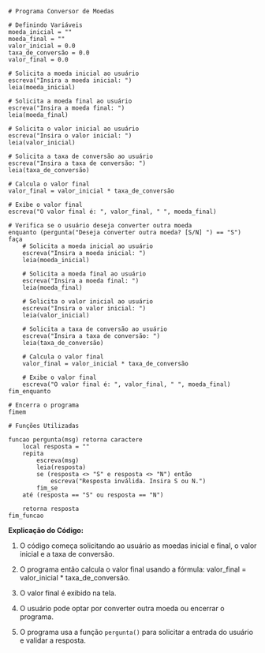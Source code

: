 ```portuguol
# Programa Conversor de Moedas

# Definindo Variáveis
moeda_inicial = ""
moeda_final = ""
valor_inicial = 0.0
taxa_de_conversão = 0.0
valor_final = 0.0

# Solicita a moeda inicial ao usuário
escreva("Insira a moeda inicial: ")
leia(moeda_inicial)

# Solicita a moeda final ao usuário
escreva("Insira a moeda final: ")
leia(moeda_final)

# Solicita o valor inicial ao usuário
escreva("Insira o valor inicial: ")
leia(valor_inicial)

# Solicita a taxa de conversão ao usuário
escreva("Insira a taxa de conversão: ")
leia(taxa_de_conversão)

# Calcula o valor final
valor_final = valor_inicial * taxa_de_conversão

# Exibe o valor final
escreva("O valor final é: ", valor_final, " ", moeda_final)

# Verifica se o usuário deseja converter outra moeda
enquanto (pergunta("Deseja converter outra moeda? [S/N] ") == "S") faça
    # Solicita a moeda inicial ao usuário
    escreva("Insira a moeda inicial: ")
    leia(moeda_inicial)

    # Solicita a moeda final ao usuário
    escreva("Insira a moeda final: ")
    leia(moeda_final)

    # Solicita o valor inicial ao usuário
    escreva("Insira o valor inicial: ")
    leia(valor_inicial)

    # Solicita a taxa de conversão ao usuário
    escreva("Insira a taxa de conversão: ")
    leia(taxa_de_conversão)

    # Calcula o valor final
    valor_final = valor_inicial * taxa_de_conversão

    # Exibe o valor final
    escreva("O valor final é: ", valor_final, " ", moeda_final)
fim_enquanto

# Encerra o programa
fimem

# Funções Utilizadas

funcao pergunta(msg) retorna caractere
    local resposta = ""
    repita
        escreva(msg)
        leia(resposta)
        se (resposta <> "S" e resposta <> "N") então
            escreva("Resposta inválida. Insira S ou N.")
        fim_se
    até (resposta == "S" ou resposta == "N")

    retorna resposta
fim_funcao

```

**Explicação do Código:**

1. O código começa solicitando ao usuário as moedas inicial e final, o valor inicial e a taxa de conversão.


2. O programa então calcula o valor final usando a fórmula: valor_final = valor_inicial * taxa_de_conversão.


3. O valor final é exibido na tela.


4. O usuário pode optar por converter outra moeda ou encerrar o programa.


5. O programa usa a função `pergunta()` para solicitar a entrada do usuário e validar a resposta.